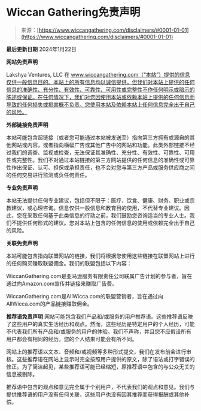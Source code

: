 <!--yml

类别：未分类

日期：2024年6月12日 20:04:53

-->

# Wiccan Gathering免责声明

> 来源：[https://www.wiccangathering.com/disclaimers/#0001-01-01](https://www.wiccangathering.com/disclaimers/#0001-01-01)

**最后更新日期** 2024年1月22日

**网站免责声明**

Lakshya Ventures, LLC 在 www.wiccangathering.com（“本站”）提供的信息仅供一般信息目的。本站上的所有信息均以诚信提供，但我们对本站上提供的任何信息的准确性、充分性、有效性、可靠性、可用性或完整性不作任何明示或暗示的陈述或保证。在任何情况下，我们对您因使用本站或依赖本站上提供的任何信息而导致的任何损失或损害概不负责。您使用本站及依赖本站上任何信息完全出于自己的风险。

**外部链接免责声明**

本站可能包含超链接（或者您可能通过本站被发送至）指向第三方拥有或源自的其他网站或内容，或者指向横幅广告或其他广告中的网站和功能。此类外部链接不经过我们的调查、监视或检查，无法保证其准确性、充分性、有效性、可靠性、可用性或完整性。我们不对通过本站链接的第三方网站提供的任何信息的准确性或可靠性作出保证、认可、担保或承担责任，也不会对您与第三方产品或服务供应商之间的任何交易进行监测或负任何责任。

**专业免责声明**

本站无法提供任何专业建议，包括但不限于：医疗、饮食、健康、财务、职业或宗教建议，或心理咨询。信息仅供一般信息和教育目的使用，不代替专业建议。因此，您在采取任何基于此类信息的行动之前，我们鼓励您咨询适当的专业人士。我们不提供任何形式的建议。您对本站上包含的任何信息的使用或依赖完全出于自己的风险。

**关联免责声明**

本站可能包含指向联盟网站的链接，我们将根据您使用这些链接在联盟网站上进行的任何购买赚取联盟佣金。我们的联盟包括以下内容：

WiccanGathering.com是亚马逊服务有限责任公司联属广告计划的参与者，旨在通过向Amazon.com宣传并链接来赚取广告费。

WiccanGathering.com是AllWicca.com的联盟营销者，旨在通过向AllWicca.com的产品链接赚取佣金。

**推荐语免责声明** 网站可能包含我们产品和/或服务的用户推荐语。这些推荐语反映了这些用户的真实生活经历和观点。然而，这些经历是特定用户的个人经历，可能不代表我们所有产品和/或服务的用户的体验。我们不声称，并且您不应假设所有用户都会有相同的经历。您的个人结果可能会有所不同。

网站上的推荐语以文本、音频和/或视频等多种形式提交，我们在发布前会进行审核。这些推荐语在网站上显示时完全按照用户提供的原文，除了语法或打字错误的修正。为了简洁起见，某些推荐语可能已经缩短，原推荐语中包含的与公众无关的信息被剔除。

推荐语中包含的观点和意见完全属于个别用户，不代表我们的观点和意见。我们与提供推荐语的用户没有任何关联，这些用户也没有因其推荐而获得报酬或其他补偿。
